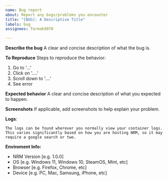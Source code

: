 ```yaml
---
name: Bug report
about: Report any bugs/problems you encounter
title: "[BUG]: A Descriptive Title"
labels: bug
assignees: Tormak9970

---
```


**Describe the bug**
A clear and concise description of what the bug is.

**To Reproduce**
Steps to reproduce the behavior:
1. Go to '...'
2. Click on '....'
3. Scroll down to '....'
4. See error

**Expected behavior**
A clear and concise description of what you expected to happen.

**Screenshots**
If applicable, add screenshots to help explain your problem.

**Logs**:
```
The logs can be found wherever you normally view your container logs. This varies significantly based on how you are hosting NRM, so it may require a google search or two.
```

**Enviroment Info:**
 - NRM Version [e.g. 1.0.0]
 - OS [e.g. Windows 11, Windows 10, SteamOS, Mint, etc]
 - Browser [e.g. Firefox, Chrome, etc]
 - Device [e.g. PC, Mac, Samsung, iPhone, etc]
